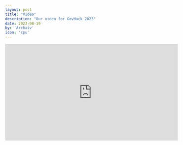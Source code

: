 ```yaml
---
layout: post
title: "Video"
description: "Our video for GovHack 2023"
date: 2023-08-19
by: 'Archaiv'
icon: 'cpu'
---
```

<iframe width="560" height="315" src="https://www.youtube.com/embed/SUlScTQY_68" title="YouTube video player" frameborder="0" allow="accelerometer; autoplay; clipboard-write; encrypted-media; gyroscope; picture-in-picture; web-share" allowfullscreen></iframe>